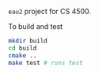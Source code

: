 `eau2` project for CS 4500.

To build and test
```sh
mkdir build
cd build
cmake ..
make test # runs test
```
